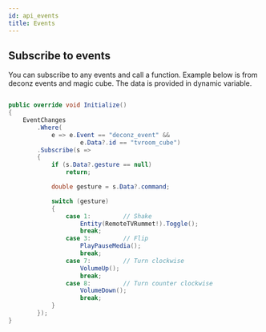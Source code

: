 ```yaml
---
id: api_events
title: Events
---
```


## Subscribe to events

You can subscribe to any events and call a function. Example below is from deconz events and magic cube. The data is provided in dynamic variable.

```csharp

public override void Initialize()
{
    EventChanges
        .Where(
            e => e.Event == "deconz_event" &&
                    e.Data?.id == "tvroom_cube")
        .Subscribe(s =>
        {
            if (s.Data?.gesture == null)
                return;

            double gesture = s.Data?.command;

            switch (gesture)
            {
                case 1:         // Shake
                    Entity(RemoteTVRummet!).Toggle();
                    break;
                case 3:         // Flip
                    PlayPauseMedia();
                    break;
                case 7:         // Turn clockwise
                    VolumeUp();
                    break;
                case 8:         // Turn counter clockwise
                    VolumeDown();
                    break;
            }
        });
}

```
